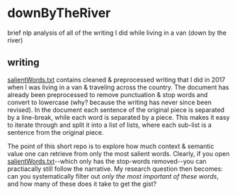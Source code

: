 # downByTheRiver
brief nlp analysis of all of the writing I did while living in a van (down by the river)

## writing
[salientWords.txt](salientWords.txt) contains cleaned & preprocessed writing that I did in 2017 when I was living in a van & traveling across the country. The document has already been preprocessed to remove punctuation & stop words and convert to lowercase (why? because the writing has never since been revised). In the document each sentence of the original piece is separated by a line-break, while each word is separated by a piece. This makes it easy to iterate through and split it into a list of lists, where each sub-list is a sentence from the original piece. 

The point of this short repo is to explore how much context & semantic value one can retrieve from only the most salient words. Clearly, if you open [salientWords.txt](salientWords.txt)--which only has the stop-words removed--you can practiacally still follow the narrative. My research question then becomes: can you systematically filter out *only the most important of these words*, and how many of these does it take to get the gist?
